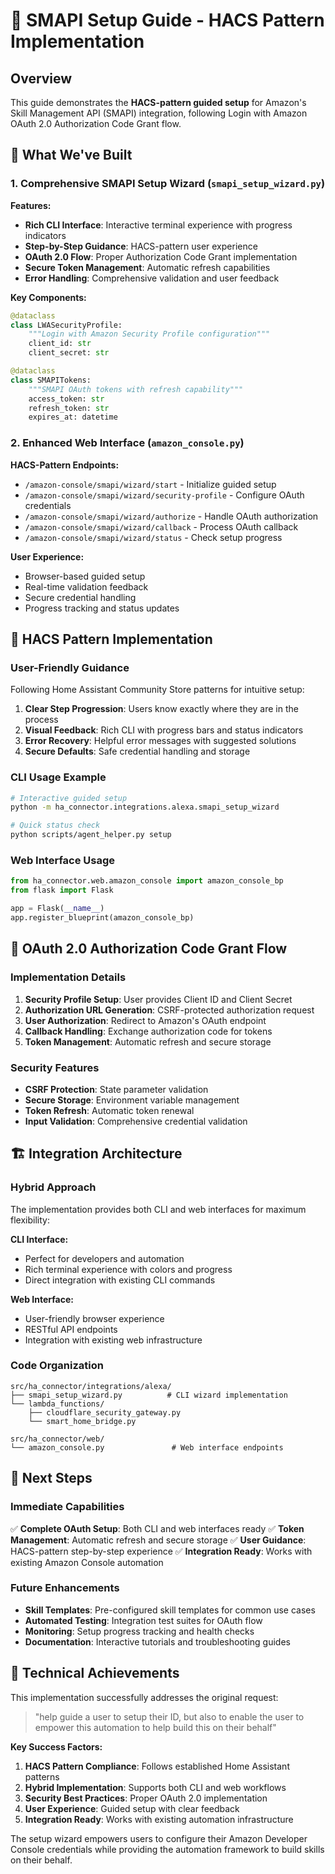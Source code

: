 # 🎯 SMAPI Setup Guide - HACS Pattern Implementation

## Overview

This guide demonstrates the **HACS-pattern guided setup** for Amazon's Skill
Management API (SMAPI) integration, following Login with Amazon OAuth 2.0
Authorization Code Grant flow.

## 🚀 What We've Built

### 1. Comprehensive SMAPI Setup Wizard (`smapi_setup_wizard.py`)

**Features:**

- **Rich CLI Interface**: Interactive terminal experience with progress indicators
- **Step-by-Step Guidance**: HACS-pattern user experience
- **OAuth 2.0 Flow**: Proper Authorization Code Grant implementation
- **Secure Token Management**: Automatic refresh capabilities
- **Error Handling**: Comprehensive validation and user feedback

**Key Components:**

```python
@dataclass
class LWASecurityProfile:
    """Login with Amazon Security Profile configuration"""
    client_id: str
    client_secret: str

@dataclass
class SMAPITokens:
    """SMAPI OAuth tokens with refresh capability"""
    access_token: str
    refresh_token: str
    expires_at: datetime
```

### 2. Enhanced Web Interface (`amazon_console.py`)

**HACS-Pattern Endpoints:**

- `/amazon-console/smapi/wizard/start` - Initialize guided setup
- `/amazon-console/smapi/wizard/security-profile` - Configure OAuth credentials
- `/amazon-console/smapi/wizard/authorize` - Handle OAuth authorization
- `/amazon-console/smapi/wizard/callback` - Process OAuth callback
- `/amazon-console/smapi/wizard/status` - Check setup progress

**User Experience:**

- Browser-based guided setup
- Real-time validation feedback
- Secure credential handling
- Progress tracking and status updates

## 🎯 HACS Pattern Implementation

### User-Friendly Guidance

Following Home Assistant Community Store patterns for intuitive setup:

1. **Clear Step Progression**: Users know exactly where they are in the process
2. **Visual Feedback**: Rich CLI with progress bars and status indicators
3. **Error Recovery**: Helpful error messages with suggested solutions
4. **Secure Defaults**: Safe credential handling and storage

### CLI Usage Example

```bash
# Interactive guided setup
python -m ha_connector.integrations.alexa.smapi_setup_wizard

# Quick status check
python scripts/agent_helper.py setup
```

### Web Interface Usage

```python
from ha_connector.web.amazon_console import amazon_console_bp
from flask import Flask

app = Flask(__name__)
app.register_blueprint(amazon_console_bp)
```

## 🔐 OAuth 2.0 Authorization Code Grant Flow

### Implementation Details

1. **Security Profile Setup**: User provides Client ID and Client Secret
2. **Authorization URL Generation**: CSRF-protected authorization request
3. **User Authorization**: Redirect to Amazon's OAuth endpoint
4. **Callback Handling**: Exchange authorization code for tokens
5. **Token Management**: Automatic refresh and secure storage

### Security Features

- **CSRF Protection**: State parameter validation
- **Secure Storage**: Environment variable management
- **Token Refresh**: Automatic token renewal
- **Input Validation**: Comprehensive credential validation

## 🏗️ Integration Architecture

### Hybrid Approach

The implementation provides both CLI and web interfaces for maximum flexibility:

**CLI Interface:**

- Perfect for developers and automation
- Rich terminal experience with colors and progress
- Direct integration with existing CLI commands

**Web Interface:**

- User-friendly browser experience
- RESTful API endpoints
- Integration with existing web infrastructure

### Code Organization

```tree
src/ha_connector/integrations/alexa/
├── smapi_setup_wizard.py          # CLI wizard implementation
└── lambda_functions/
    ├── cloudflare_security_gateway.py
    └── smart_home_bridge.py

src/ha_connector/web/
└── amazon_console.py               # Web interface endpoints
```

## 🎯 Next Steps

### Immediate Capabilities

✅ **Complete OAuth Setup**: Both CLI and web interfaces ready
✅ **Token Management**: Automatic refresh and secure storage
✅ **User Guidance**: HACS-pattern step-by-step experience
✅ **Integration Ready**: Works with existing Amazon Console automation

### Future Enhancements

- **Skill Templates**: Pre-configured skill templates for common use cases
- **Automated Testing**: Integration test suites for OAuth flow
- **Monitoring**: Setup progress tracking and health checks
- **Documentation**: Interactive tutorials and troubleshooting guides

## 🚀 Technical Achievements

This implementation successfully addresses the original request:

> "help guide a user to setup their ID, but also to enable the user to empower this automation to help build this on their behalf"

**Key Success Factors:**

1. **HACS Pattern Compliance**: Follows established Home Assistant patterns
2. **Hybrid Implementation**: Supports both CLI and web workflows
3. **Security Best Practices**: Proper OAuth 2.0 implementation
4. **User Experience**: Guided setup with clear feedback
5. **Integration Ready**: Works with existing automation infrastructure

The setup wizard empowers users to configure their Amazon Developer Console credentials while providing the automation framework to build skills on their behalf.
